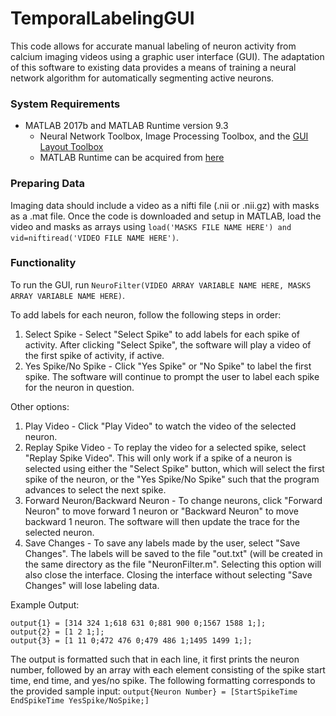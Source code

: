 # TemporalLabelingGUI

This code allows for accurate manual labeling of neuron activity from calcium imaging videos using a graphic user interface (GUI). The adaptation of this software to existing data provides a means of training a neural network algorithm for automatically segmenting active neurons.

### System Requirements 
* MATLAB 2017b and MATLAB Runtime version 9.3
  * Neural Network Toolbox, Image Processing Toolbox, and the [GUI Layout Toolbox][gui-toolbox]
  * MATLAB Runtime can be acquired from [here][runtime-link]
  
[gui-toolbox]: https://www.mathworks.com/matlabcentral/fileexchange/47982-gui-layout-toolbox
[runtime-link]: https://www.mathworks.com/products/compiler/matlab-runtime.html

### Preparing Data
Imaging data should include a video as a nifti file (.nii or .nii.gz) with masks as a .mat file. Once the code is downloaded and setup in MATLAB, load the video and masks as arrays using `load('MASKS FILE NAME HERE') and vid=niftiread('VIDEO FILE NAME HERE')`.

### Functionality
To run the GUI, run `NeuroFilter(VIDEO ARRAY VARIABLE NAME HERE, MASKS ARRAY VARIABLE NAME HERE)`.

To add labels for each neuron, follow the following steps in order:
1. Select Spike - Select "Select Spike" to add labels for each spike of activity. After clicking "Select Spike", the software will play a video of the first spike of activity, if active. 
2. Yes Spike/No Spike - Click "Yes Spike" or "No Spike" to label the first spike. The software will continue to prompt the user to label each spike for the neuron in question.

Other options: 
1. Play Video - Click "Play Video" to watch the video of the selected neuron.
2. Replay Spike Video - To replay the video for a selected spike, select "Replay Spike Video". This will only work if a spike of a neuron is selected using either the "Select Spike" button, which will select the first spike of the neuron, or the "Yes Spike/No Spike" such that the program advances to select the next spike.  
3. Forward Neuron/Backward Neuron - To change neurons, click "Forward Neuron" to move forward 1 neuron or "Backward Neuron" to move backward 1 neuron. The software will then update the trace for the selected neuron.
4. Save Changes - To save any labels made by the user, select "Save Changes". The labels will be saved to the file "out.txt" (will be created in the same directory as the file "NeuronFilter.m". Selecting this option will also close the interface. Closing the interface without selecting "Save Changes" will lose labeling data.


Example Output:

   ```
   output{1} = [314 324 1;618 631 0;881 900 0;1567 1588 1;];
   output{2} = [1 2 1;];
   output{3} = [1 11 0;472 476 0;479 486 1;1495 1499 1;];
   ```


The output is formatted such that in each line, it first prints the neuron number, followed by an array with each element consisting of the spike start time, end time, and yes/no spike. The following formatting corresponds to the provided sample input: `output{Neuron Number} = [StartSpikeTime EndSpikeTime YesSpike/NoSpike;]`

